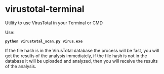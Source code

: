 # virustotal-terminal
Utility to use VirusTotal in your Terminal or CMD

Use:

**```python virustotal_scan.py virus.exe```**

If the file hash is in the VirusTotal database the process will be fast, you will get the results of the analysis immediately, if the file hash is not in the database it will be uploaded and analyzed, then you will receive the results of the analysis.

